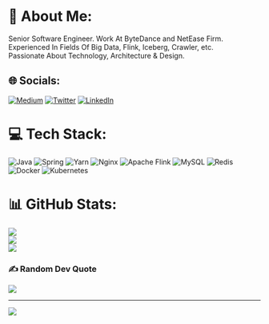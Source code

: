 # 💫 About Me:
Senior Software Engineer. Work At ByteDance and NetEase Firm.<br>Experienced In Fields Of Big Data, Flink, Iceberg, Crawler, etc. <br>Passionate About Technology, Architecture & Design.


## 🌐 Socials:
[![Medium](https://img.shields.io/badge/Medium-12100E?logo=medium&logoColor=white)](https://medium.com/@yesorno828423) [![Twitter](https://img.shields.io/badge/Twitter-%231DA1F2.svg?logo=Twitter&logoColor=white)](https://twitter.com/xianxun8) [![LinkedIn](https://img.shields.io/badge/LinkedIn-%230077B5.svg?logo=linkedin&logoColor=white)](https://linkedin.com/in/xianxun-ye-85ab1aa1) 

# 💻 Tech Stack:
![Java](https://img.shields.io/badge/java-%23ED8B00.svg?style=for-the-badge&logo=java&logoColor=white) ![Spring](https://img.shields.io/badge/spring-%236DB33F.svg?style=for-the-badge&logo=spring&logoColor=white) ![Yarn](https://img.shields.io/badge/yarn-%232C8EBB.svg?style=for-the-badge&logo=yarn&logoColor=white) ![Nginx](https://img.shields.io/badge/nginx-%23009639.svg?style=for-the-badge&logo=nginx&logoColor=white) ![Apache Flink](https://img.shields.io/badge/Apache%20Flink-E6526F?style=for-the-badge&logo=Apache%20Flink&logoColor=white) ![MySQL](https://img.shields.io/badge/mysql-%2300f.svg?style=for-the-badge&logo=mysql&logoColor=white) ![Redis](https://img.shields.io/badge/redis-%23DD0031.svg?style=for-the-badge&logo=redis&logoColor=white) ![Docker](https://img.shields.io/badge/docker-%230db7ed.svg?style=for-the-badge&logo=docker&logoColor=white) ![Kubernetes](https://img.shields.io/badge/kubernetes-%23326ce5.svg?style=for-the-badge&logo=kubernetes&logoColor=white)
# 📊 GitHub Stats:
![](https://github-readme-stats.vercel.app/api?username=YesOrNo828&theme=dark&hide_border=false&include_all_commits=false&count_private=false)<br/>
![](https://github-readme-streak-stats.herokuapp.com/?user=YesOrNo828&theme=dark&hide_border=false)<br/>
![](https://github-readme-stats.vercel.app/api/top-langs/?username=YesOrNo828&theme=dark&hide_border=false&include_all_commits=false&count_private=false&layout=compact)

### ✍️ Random Dev Quote
![](https://quotes-github-readme.vercel.app/api?type=horizontal&theme=radical)

---
[![](https://visitcount.itsvg.in/api?id=YesOrNo828&icon=0&color=0)](https://visitcount.itsvg.in)


<!--
**YesOrNo828/YesOrNo828** is a ✨ _special_ ✨ repository because its `README.md` (this file) appears on your GitHub profile.

Here are some ideas to get you started:

- 🔭 I’m currently working on ...
- 🌱 I’m currently learning ...
- 👯 I’m looking to collaborate on ...
- 🤔 I’m looking for help with ...
- 💬 Ask me about ...
- 📫 How to reach me: ...
- 😄 Pronouns: ...
- ⚡ Fun fact: ...
-->
